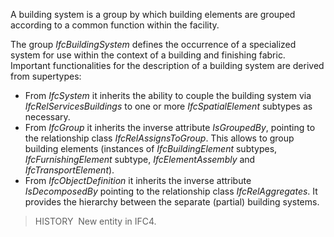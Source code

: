 A building system is a group by which building elements are grouped according to a common function within the facility.

The group _IfcBuildingSystem_ defines the occurrence of a specialized system for use within the context of a building and finishing fabric. Important functionalities for the description of a building system are derived from supertypes:

* From _IfcSystem_ it inherits the ability to couple the building system via _IfcRelServicesBuildings_ to one or more _IfcSpatialElement_ subtypes as necessary.
* From _IfcGroup_ it inherits the inverse attribute _IsGroupedBy_, pointing to the relationship class _IfcRelAssignsToGroup_. This allows to group building elements (instances of _IfcBuildingElement_ subtypes, _IfcFurnishingElement_ subtype, _IfcElementAssembly_ and _IfcTransportElement_).
* From _IfcObjectDefinition_ it inherits the inverse attribute _IsDecomposedBy_ pointing to the relationship class _IfcRelAggregates_. It provides the hierarchy between the separate (partial) building systems.

> HISTORY&nbsp; New entity in IFC4.